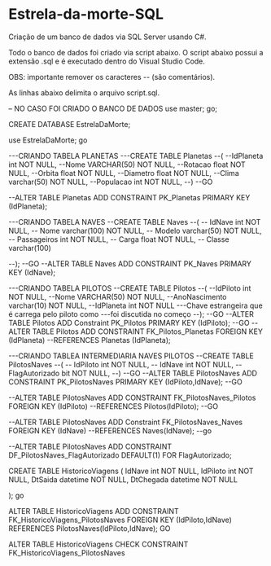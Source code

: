# Estrela-da-morte-SQL
Criação de um banco de dados via SQL Server usando C#.

Todo o banco de dados foi criado via script abaixo. O script abaixo possui a extensão .sql e é executado dentro do Visual Studio Code.

OBS: importante remover os caracteres -- (são comentários).


As linhas abaixo delimita o arquivo script.sql.



– NO CASO FOI CRIADO O BANCO DE DADOS
use master;
go;

CREATE DATABASE EstrelaDaMorte;


use EstrelaDaMorte;
go

---CRIANDO TABELA PLANETAS
---CREATE TABLE Planetas
--(
--IdPlaneta int NOT NULL,
--Nome VARCHAR(50) NOT NULL,
--Rotacao float NOT NULL,
--Orbita float NOT NULL,
--Diametro float NOT NULL,
--Clima varchar(50) NOT NULL,
--Populacao int NOT NULL,
--)
--GO

--ALTER TABLE Planetas ADD CONSTRAINT PK_Planetas PRIMARY KEY (IdPlaneta);


---CRIANDO TABELA NAVES
--CREATE TABLE Naves
--(
 --   IdNave int NOT NULL,
  --  Nome varchar(100) NOT NULL,
  --  Modelo varchar(50) NOT NULL,
  --  Passageiros int NOT NULL,
  --  Carga float NOT NULL,
  --  Classe varchar(100)

--);
--GO
--ALTER TABLE Naves ADD CONSTRAINT PK_Naves PRIMARY KEY (IdNave);


---CRIANDO TABELA PILOTOS
--CREATE TABLE Pilotos
--(
    --IdPiloto int NOT NULL,
    --Nome VARCHAR(50) NOT NULL,
    --AnoNascimento varchar(10) NOT NULL,
    --IdPlaneta int NOT NULL ---Chave estrangeira que é carrega pelo piloto como 
    ---foi discutida no começo
--);
--GO
--ALTER TABLE Pilotos ADD Constraint PK_Pilotos PRIMARY KEY (IdPiloto);
--GO
--ALTER TABLE Pilotos ADD CONSTRAINT FK_Pilotos_Planetas FOREIGN KEY (IdPlaneta)
--REFERENCES Planetas (IdPlaneta);


---CRIANDO TABLEA INTERMEDIARIA NAVES PILOTOS
--CREATE TABLE PilotosNaves
--(
 --   IdPiloto int NOT NULL,
 --   IdNave int NOT NULL,
 --   FlagAutorizado bit NOT NULL,
--)
--GO
--ALTER TABLE  PilotosNaves ADD CONSTRAINT PK_PilotosNaves PRIMARY KEY (IdPiloto,IdNave);
--GO

--ALTER TABLE PilotosNaves ADD CONSTRAINT FK_PilotosNaves_Pilotos FOREIGN KEY (IdPiloto)
--REFERENCES Pilotos(IdPiloto);
--GO

--ALTER TABLE PilotosNaves ADD Constraint FK_PilotosNaves_Naves FOREIGN KEY (IdNave)
--REFERENCES Naves(IdNave);
--go

--ALTER TABLE PilotosNaves ADD CONSTRAINT DF_PilotosNaves_FlagAutorizado DEFAULT(1) FOR FlagAutorizado;


CREATE TABLE HistoricoViagens
(
    IdNave int NOT NULL,
    IdPiloto int NOT NULL,
    DtSaida datetime NOT NULL,
    DtChegada datetime NOT NULL

);
go

ALTER TABLE HistoricoViagens ADD CONSTRAINT FK_HistoricoViagens_PilotosNaves FOREIGN KEY (IdPiloto,IdNave)
REFERENCES PilotosNaves(IdPiloto,IdNave);
GO

ALTER TABLE HistoricoViagens CHECK CONSTRAINT FK_HistoricoViagens_PilotosNaves
